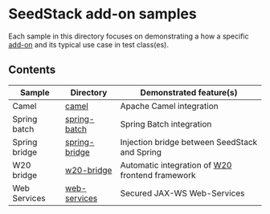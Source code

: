 # SeedStack add-on samples

Each sample in this directory focuses on demonstrating a how a specific [add-on](http://seedstack.org/addons) and its 
typical use case in test class(es).

## Contents

| Sample | Directory | Demonstrated feature(s) |
|---|---|---|
| Camel | [camel](https://github.com/seedstack/samples/tree/master/addons/camel) | Apache Camel integration |
| Spring batch | [spring-batch](https://github.com/seedstack/samples/tree/master/addons/spring-batch) | Spring Batch integration |
| Spring bridge | [spring-bridge](https://github.com/seedstack/samples/tree/master/addons/spring-bridge) | Injection bridge between SeedStack and Spring |
| W20 bridge | [w20-bridge](https://github.com/seedstack/samples/tree/master/addons/w20-bridge) | Automatic integration of [W20](https://w20-framework.github.io/) frontend framework |
| Web Services | [web-services](https://github.com/seedstack/samples/tree/master/addons/web-services) | Secured JAX-WS Web-Services |
